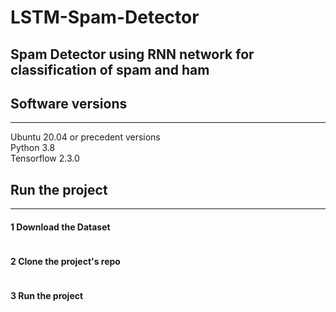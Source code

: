 # LSTM-Spam-Detector
Spam Detector using RNN network for classification of spam and ham
---


## Software versions
---
Ubuntu 20.04 or precedent versions  
Python 3.8  
Tensorflow 2.3.0


## Run the project 
---

#### 1 Download the Dataset

```

```

#### 2 Clone the project's repo

```

```

#### 3 Run the project

```

```